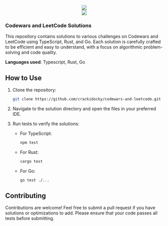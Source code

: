 <div align="center">
  <img src="https://github.com/user-attachments/assets/bc9ce1d0-d3ce-4494-a16c-6086da27ee6d" />
  <br>
  <a href="https://github.com/crackidocky/codewars-and-leetcode/actions/workflows/jest.yml"><img src="https://github.com/crackidocky/codewars-and-leetcode/actions/workflows/jest.yml/badge.svg"></a>
</div>

### Codewars and LeetCode Solutions

This repository contains solutions to various challenges on Codewars and LeetCode using TypeScript, Rust, and Go. Each solution is carefully crafted to be efficient and easy to understand, with a focus on algorithmic problem-solving and code quality.

**Languages used**: Typescript, Rust, Go

## How to Use
1. Clone the repository:
   ```bash
   git clone https://github.com/crackidocky/codewars-and-leetcode.git
   ```
2. Navigate to the solution directory and open the files in your preferred IDE.

3. Run tests to verify the solutions:
   - For TypeScript:
     ```bash
     npm test
     ```
   - For Rust:
     ```bash
     cargo test
     ```
   - For Go:
     ```bash
     go test ./...
     ```

## Contributing
Contributions are welcome! Feel free to submit a pull request if you have solutions or optimizations to add. Please ensure that your code passes all tests before submitting.
